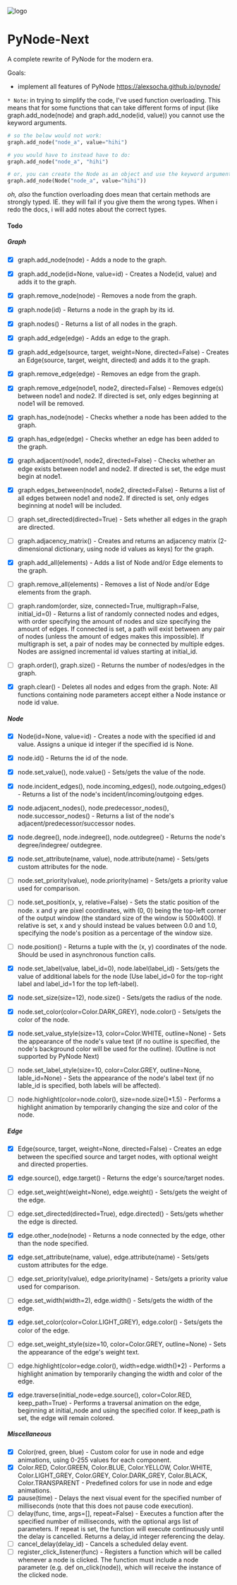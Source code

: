   
<p>
  <img alt="logo" src="./assets/card.png" align="center" />
</p>

# PyNode-Next
A complete rewrite of PyNode for the modern era.

Goals: 
- implement all features of PyNode https://alexsocha.github.io/pynode/

`* Note`: in trying to simplify the code, I've used function overloading. This means that for some functions that can take different forms of input (like graph.add_node(node) and graph.add_node(id, value)) you cannot use the keyword arguments.

```python
# so the below would not work:
graph.add_node("node_a", value="hihi")

# you would have to instead have to do:
graph.add_node("node_a", "hihi")

# or, you can create the Node as an object and use the keyword arguments:
graph.add_node(Node("node_a", value="hihi"))
```

*oh, also* the function overloading does mean that certain methods are strongly typed. IE. they will fail if you give them the wrong types. When i redo the docs, i will add notes about the correct types.

#### Todo

##### Graph
- [x] graph.add_node(node) - Adds a node to the graph.
- [x] graph.add_node(id=None, value=id) - Creates a Node(id, value) and adds it to the graph.
- [x] graph.remove_node(node) - Removes a node from the graph.
- [x] graph.node(id) - Returns a node in the graph by its id.
- [x] graph.nodes() - Returns a list of all nodes in the graph.
 
- [x] graph.add_edge(edge) - Adds an edge to the graph.
- [x] graph.add_edge(source, target, weight=None, directed=False) - Creates an Edge(source, target, weight, directed) and adds it to the graph.
- [x] graph.remove_edge(edge) - Removes an edge from the graph.
- [x] graph.remove_edge(node1, node2, directed=False) - Removes edge(s) between node1 and node2. If directed is set, only edges beginning at node1 will be removed.
 
- [x] graph.has_node(node) - Checks whether a node has been added to the graph.
- [x] graph.has_edge(edge) - Checks whether an edge has been added to the graph.
- [x] graph.adjacent(node1, node2, directed=False) - Checks whether an edge exists between node1 and node2. If directed is set, the edge must begin at node1.
- [x] graph.edges_between(node1, node2, directed=False) - Returns a list of all edges between node1 and node2. If directed is set, only edges beginning at node1 will be included.
 
- [ ] graph.set_directed(directed=True) - Sets whether all edges in the graph are directed.
- [ ] graph.adjacency_matrix() - Creates and returns an adjacency matrix (2-dimensional dictionary, using node id values as keys) for the graph.
- [x] graph.add_all(elements) - Adds a list of Node and/or Edge elements to the graph.
- [ ] graph.remove_all(elements) - Removes a list of Node and/or Edge elements from the graph.
- [ ] graph.random(order, size, connected=True, multigraph=False, initial_id=0) - Returns a list of randomly connected nodes and edges, with order specifying the amount of nodes and size specifying the amount of edges. If connected is set, a path will exist between any pair of nodes (unless the amount of edges makes this impossible). If multigraph is set, a pair of nodes may be connected by multiple edges. Nodes are assigned incremental id values starting at initial_id.
- [ ] graph.order(), graph.size() - Returns the number of nodes/edges in the graph.
- [x] graph.clear() - Deletes all nodes and edges from the graph.
Note: All functions containing node parameters accept either a Node instance or node id value.
 
##### Node
- [x] Node(id=None, value=id) - Creates a node with the specified id and value. Assigns a unique id integer if the specified id is None.
- [x] node.id() - Returns the id of the node.
- [x] node.set_value(), node.value() - Sets/gets the value of the node.
- [x] node.incident_edges(), node.incoming_edges(), node.outgoing_edges() - Returns a list of the node's incident/incoming/outgoing edges.
- [x] node.adjacent_nodes(), node.predecessor_nodes(), node.successor_nodes() - Returns a list of the node's adjacent/predecessor/successor nodes.
- [x] node.degree(), node.indegree(), node.outdegree() - Returns the node's degree/indegree/ outdegree.
- [x] node.set_attribute(name, value), node.attribute(name) - Sets/gets custom attributes for the node.
- [ ] node.set_priority(value), node.priority(name) - Sets/gets a priority value used for comparison.
 
- [ ] node.set_position(x, y, relative=False) - Sets the static position of the node. x and y are pixel coordinates, with (0, 0) being the top-left corner of the output window (the standard size of the window is 500x400). If relative is set, x and y should instead be values between 0.0 and 1.0, specifying the node's position as a percentage of the window size.
- [ ] node.position() - Returns a tuple with the (x, y) coordinates of the node. Should be used in asynchronous function calls.
- [x] node.set_label(value, label_id=0), node.label(label_id) - Sets/gets the value of additional labels for the node (Use label_id=0 for the top-right label and label_id=1 for the top left-label).
- [x] node.set_size(size=12), node.size() - Sets/gets the radius of the node.
- [x] node.set_color(color=Color.DARK_GREY), node.color() - Sets/gets the color of the node.
- [x] node.set_value_style(size=13, color=Color.WHITE, outline=None) - Sets the appearance of the node's value text (if no outline is specified, the node's background color will be used for the outline). (Outline is not supported by PyNode Next)
- [ ] node.set_label_style(size=10, color=Color.GREY, outline=None, lable_id=None) - Sets the appearance of the node's label text (if no lable_id is specified, both labels will be affected).
- [ ] node.highlight(color=node.color(), size=node.size()*1.5) - Performs a highlight animation by temporarily changing the size and color of the node.
 
##### Edge
- [x] Edge(source, target, weight=None, directed=False) - Creates an edge between the specified source and target nodes, with optional weight and directed properties.
- [x] edge.source(), edge.target() - Returns the edge's source/target nodes.
- [ ] edge.set_weight(weight=None), edge.weight() - Sets/gets the weight of the edge.
- [ ] edge.set_directed(directed=True), edge.directed() - Sets/gets whether the edge is directed.
- [x] edge.other_node(node) - Returns a node connected by the edge, other than the node specified.
- [x] edge.set_attribute(name, value), edge.attribute(name) - Sets/gets custom attributes for the edge.
- [ ] edge.set_priority(value), edge.priority(name) - Sets/gets a priority value used for comparison.
 
- [ ] edge.set_width(width=2), edge.width() - Sets/gets the width of the edge.
- [x] edge.set_color(color=Color.LIGHT_GREY), edge.color() - Sets/gets the color of the edge.
- [ ] edge.set_weight_style(size=10, color=Color.GREY, outline=None) - Sets the appearance of the edge's weight text.
- [ ] edge.highlight(color=edge.color(), width=edge.width()*2) - Performs a highlight animation by temporarily changing the width and color of the edge.
- [x] edge.traverse(initial_node=edge.source(), color=Color.RED, keep_path=True) - Performs a traversal animation on the edge, beginning at initial_node and using the specified color. If keep_path is set, the edge will remain colored.
 
##### Miscellaneous
- [x] Color(red, green, blue) - Custom color for use in node and edge animations, using 0-255 values for each component.
- [x] Color.RED, Color.GREEN, Color.BLUE, Color.YELLOW, Color.WHITE, Color.LIGHT_GREY, Color.GREY, Color.DARK_GREY, Color.BLACK, Color.TRANSPARENT - Predefined colors for use in node and edge animations.
- [x] pause(time) - Delays the next visual event for the specified number of milliseconds (note that this does not pause code execution).
- [ ] delay(func, time, args=[], repeat=False) - Executes a function after the specified number of milliseconds, with the optional args list of parameters. If repeat is set, the function will execute continuously until the delay is cancelled. Returns a delay_id integer referencing the delay.
- [ ] cancel_delay(delay_id) - Cancels a scheduled delay event.
- [ ] register_click_listener(func) - Registers a function which will be called whenever a node is clicked. The function must include a node parameter (e.g. def on_click(node)), which will receive the instance of the clicked node.
